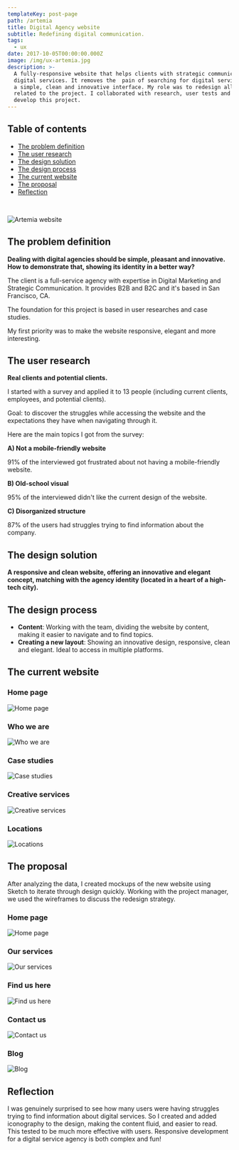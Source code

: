 ```yaml
---
templateKey: post-page
path: /artemia
title: Digital Agency website
subtitle: Redefining digital communication.
tags:
  - ux
date: 2017-10-05T00:00:00.000Z
image: /img/ux-artemia.jpg
description: >-
  A fully-responsive website that helps clients with strategic communication and
  digital services. It removes the  pain of searching for digital services, with
  a simple, clean and innovative interface. My role was to redesign all the UIs
  related to the project. I collaborated with research, user tests and design to
  develop this project.
---
```


## Table of contents

- [The problem definition](#the-problem-definition)
- [The user research](#the-user-research)
- [The design solution](#the-design-solution)
- [The design process](#the-design-process)
- [The current website](#the-current-website)
- [The proposal](#the-proposal)
- [Reflection](#reflection)

<br/>

![Artemia website](/img/ux-artemia-large.jpg)

<a id="the-problem-definition"></a>
## The problem definition 

**Dealing with digital agencies should be simple, pleasant and innovative. How to demonstrate that, showing its identity in a better way?**

The client is a full-service agency with expertise in Digital Marketing and Strategic Communication. It provides B2B and B2C and it's based in San Francisco, CA.

The foundation for this project is based in user researches and case studies.

My first priority was to make the website responsive, elegant and more interesting.

<a id="the-user-research"></a>
## The user research

**Real clients and potential clients.**

I started with a survey and applied it to 13 people (including current clients, employees, and potential clients).

Goal: to discover the struggles while accessing the website and the expectations they have when navigating through it. 

Here are the main topics I got from the survey: 

**A) Not a mobile-friendly website**

91% of the interviewed got frustrated about not having a mobile-friendly website.

**B) Old-school visual**

95% of the interviewed didn't like the current design of the website. 

**C) Disorganized structure**

87% of the users had struggles trying to find information about the company. 

<a id="the-design-solution"></a>
## The design solution

**A responsive and clean website, offering an innovative and elegant concept, matching with the agency identity (located in a heart of a high-tech city).**

<a id="the-design-process"></a>
## The design process

- **Content**: Working with the team, dividing the website by content, making it easier to navigate and to find topics. 
- **Creating a new layout**: Showing an innovative design, responsive, clean and elegant. Ideal to access in multiple platforms.

<a id="the-current-website"></a>
## The current website

### Home page
![Home page](/img/ux-artemia-current-hp.jpg)

### Who we are
![Who we are](/img/ux-artemia-current-who-we-are.jpg)

### Case studies
![Case studies](/img/ux-artemia-current-case-studies.jpg)

### Creative services
![Creative services](/img/ux-artemia-current-creative-services.jpg)

### Locations
![Locations](/img/ux-artemia-current-locations.jpg)

<a id="the-proposal"></a>
## The proposal

After analyzing the data, I created mockups of the new website using Sketch to iterate through design quickly. Working with the project manager, we used the wireframes to discuss the redesign strategy. 

### Home page
![Home page](/img/ux-artemia-proposal-hp.jpg)

### Our services
![Our services](/img/ux-artemia-proposal-our-services.jpg)

### Find us here
![Find us here](/img/ux-artemia-proposal-find-us-here.jpg)

### Contact us
![Contact us](/img/ux-artemia-proposal-contact-us.png)

### Blog
![Blog](/img/ux-artemia-proposal-blog.jpg)

<a id="reflection"></a>
## Reflection 

I was genuinely surprised to see how many users were having struggles trying to find information about digital services. So I created and added iconography to the design, making the content fluid, and easier to read. This tested to be much more effective with users. Responsive development for a digital service agency is both complex and fun! 
